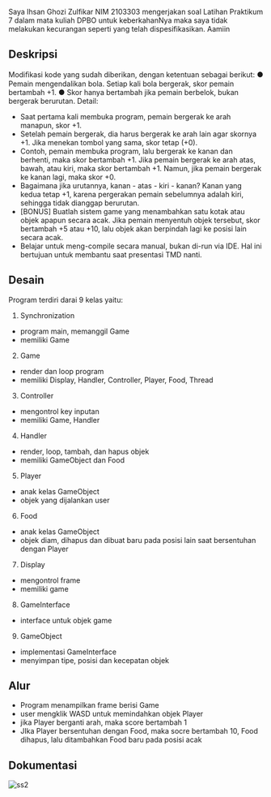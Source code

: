 Saya Ihsan Ghozi Zulfikar NIM 2103303 mengerjakan soal Latihan Praktikum 7 dalam mata kuliah DPBO untuk keberkahanNya maka saya tidak melakukan kecurangan seperti yang telah dispesifikasikan. Aamiin

## Deskripsi
Modiﬁkasi kode yang sudah diberikan, dengan ketentuan sebagai berikut:
● Pemain mengendalikan bola. Setiap kali bola bergerak, skor pemain
bertambah +1.
● Skor hanya bertambah jika pemain berbelok, bukan bergerak berurutan.
Detail:
- Saat pertama kali membuka program, pemain bergerak ke arah
manapun, skor +1.
- Setelah pemain bergerak, dia harus bergerak ke arah lain agar
skornya +1. Jika menekan tombol yang sama, skor tetap (+0).
- Contoh, pemain membuka program, lalu bergerak ke kanan dan
berhenti, maka skor bertambah +1. Jika pemain bergerak ke arah
atas, bawah, atau kiri, maka skor bertambah +1. Namun, jika
pemain bergerak ke kanan lagi, maka skor +0.
- Bagaimana jika urutannya, kanan - atas - kiri - kanan? Kanan yang
kedua tetap +1, karena pergerakan pemain sebelumnya adalah kiri,
sehingga tidak dianggap berurutan.
- [BONUS] Buatlah sistem game yang menambahkan satu kotak atau objek
apapun secara acak. Jika pemain menyentuh objek tersebut, skor
bertambah +5 atau +10, lalu objek akan berpindah lagi ke posisi lain secara
acak.
- Belajar untuk meng-compile secara manual, bukan di-run via IDE. Hal ini
bertujuan untuk membantu saat presentasi TMD nanti.

## Desain
Program terdiri darai 9 kelas yaitu:
1. Synchronization
- program main, memanggil Game
- memiliki Game
2. Game
- render dan loop program
- memiliki Display, Handler, Controller, Player, Food, Thread
3. Controller
- mengontrol key inputan
- memiliki Game, Handler
4. Handler
- render, loop, tambah, dan hapus objek
- memiliki GameObject dan Food
5. Player
- anak kelas GameObject
- objek yang dijalankan user
6. Food
- anak kelas GameObject
- objek diam, dihapus dan dibuat baru pada posisi lain saat bersentuhan dengan Player
7. Display
- mengontrol frame
- memiliki game
8. GameInterface
- interface untuk objek game
9. GameObject
- implementasi GameInterface
- menyimpan tipe, posisi dan kecepatan objek

## Alur
- Program menampilkan frame berisi Game
- user mengklik WASD untuk memindahkan objek Player
- jika Player berganti arah, maka score bertambah 1
- JIka Player bersentuhan dengan Food, maka socre bertambah 10, Food dihapus, lalu ditambahkan Food baru pada posisi acak

## Dokumentasi
![ss2](https://user-images.githubusercontent.com/100748074/233686228-31a2d9d1-a191-42e1-9132-d397b332c631.PNG)
